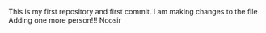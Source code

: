 This is my first repository and first commit.
I am making changes to the file 
Adding one more person!!!
Noosir
